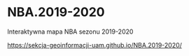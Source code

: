 # NBA.2019-2020
Interaktywna mapa NBA sezonu 2019-2020


https://sekcja-geoinformacji-uam.github.io/NBA.2019-2020/
